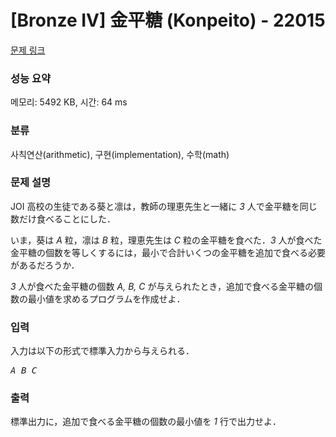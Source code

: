 # [Bronze IV] 金平糖 (Konpeito) - 22015 

[문제 링크](https://www.acmicpc.net/problem/22015) 

### 성능 요약

메모리: 5492 KB, 시간: 64 ms

### 분류

사칙연산(arithmetic), 구현(implementation), 수학(math)

### 문제 설명

<p>JOI 高校の生徒である葵と凛は，教師の理恵先生と一緒に <var>3</var> 人で金平糖を同じ数だけ食べることにした．</p>

<p>いま，葵は <var>A</var> 粒，凛は <var>B</var> 粒，理恵先生は <var>C</var> 粒の金平糖を食べた．<var>3</var> 人が食べた金平糖の個数を等しくするには，最小で合計いくつの金平糖を追加で食べる必要があるだろうか．</p>

<p><var>3</var> 人が食べた金平糖の個数 <var>A, B, C</var> が与えられたとき，追加で食べる金平糖の個数の最小値を求めるプログラムを作成せよ．</p>

### 입력 

 <p>入力は以下の形式で標準入力から与えられる．</p>

<pre><var>A</var> <var>B</var> <var>C</var></pre>

### 출력 

 <p>標準出力に，追加で食べる金平糖の個数の最小値を <var>1</var> 行で出力せよ．</p>

